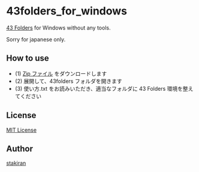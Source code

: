 # 43folders_for_windows
[43 Folders](http://www.43folders.com/) for Windows without any tools.

Sorry for japanese only.

## How to use
- (1) [Zip ファイル](https://github.com/stakiran/43folders_for_windows/archive/master.zip) をダウンロードします
- (2) 展開して、43folders フォルダを開きます
- (3) 使い方.txt をお読みいただき、適当なフォルダに 43 Folders 環境を整えてください

## License
[MIT License](LICENSE)

## Author
[stakiran](https://github.com/stakiran)

